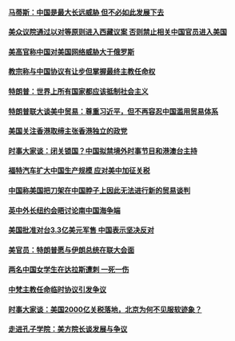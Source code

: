 #### [马蒂斯：中国是最大长远威胁 但不必如此发展下去](../pages/zyyyoeqqvi/4587666.md) 

#### [美众议院通过以对等原则进入西藏议案 否则禁止相关中国官员进入美国](../pages/zyyyoeqqvi/4587664.md) 

#### [美高官称中国对美国网络威胁大于俄罗斯](../pages/zyyyoeqqvi/4587620.md) 

#### [教宗称与中国协议有让步但掌握最终主教任命权](../pages/zyyyoeqqvi/4587597.md) 

#### [特朗普：世界上所有国家都应该抵制社会主义](../pages/zyyyoeqqvi/4587092.md) 

#### [特朗普联大谈美中贸易：尊重习近平，但不再容忍中国滥用贸易体系](../pages/zyyyoeqqvi/4586810.md) 

#### [美国关注香港取缔主张香港独立的政党](../pages/zyyyoeqqvi/4586517.md) 

#### [时事大家谈：闭关锁国？中国拟禁境外时事节目和港澳台主持](../pages/zyyyoeqqvi/4586508.md) 

#### [福特汽车扩大中国生产规模 应对美中加征关税](../pages/zyyyoeqqvi/4586077.md) 

#### [中国称美国把刀架在中国脖子上因此无法进行新的贸易谈判 ](../pages/zyyyoeqqvi/4586063.md) 

#### [英中外长纽约会晤讨论南中国海争端](../pages/zyyyoeqqvi/4586051.md) 

#### [美国批准对台3.3亿美元军售 中国表示坚决反对](../pages/zyyyoeqqvi/4586046.md) 

#### [美官员：特朗普愿与伊朗总统在联大会面](../pages/zyyyoeqqvi/4584982.md) 

#### [两名中国女学生在达拉斯遭刺  一死一伤](../pages/zyyyoeqqvi/4584978.md) 

#### [中梵主教任命临时协议引发争议](../pages/zyyyoeqqvi/4584974.md) 

#### [时事大家谈：美国2000亿关税落地，北京为何不见服软迹象？](../pages/zyyyoeqqvi/4584901.md) 

#### [走进孔子学院：美方院长谈发展与争议](../pages/zyyyoeqqvi/4580014.md) 

